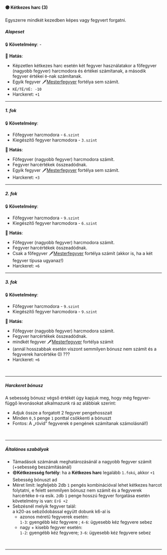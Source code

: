 #### 🟣 Kétkezes harc (3)

Egyszerre mindkét kezedben képes vagy fegyvert forgatni.

##### Alapeset

🔒 **Követelmény**: -

🌟 **Hatás**:
- Képzetlen kétkezes harc esetén két fegyver használatakor a főfegyver (nagyobb fegyver) harcmodora és értékei számítanak, a második fegyver értékei `0`-nak számítanak.
- Egyik fegyver 🗡️[Mesterfegyver](mesterfegyver.md) fortélya sem számít.
- `KÉ/TÉ/VÉ: -10`
- Harckeret: `+1`

---
##### 1. fok

🔒 **Követelmény**:
- Főfegyver harcmodora - `6.szint`
- Kiegészítő fegyver harcmodora - `3.szint`

🌟 **Hatás**:
  - Főfegyver (nagyobb fegyver) harcmodora számít.
  - Fegyver harcértékek összeadódnak.
  - Egyik fegyver 🗡️[Mesterfegyver](mesterfegyver.md) fortélya sem számít.
  - Harckeret: `+3`

---
##### 2. fok

🔒 **Követelmény**:
- Főfegyver harcmodora - `9.szint`
- Kiegészítő fegyver harcmodora - `6.szint`

🌟 **Hatás**:
- Főfegyver (nagyobb fegyver) harcmodora számít.
- Fegyver harcértékek összeadódnak.
- Csak a főfegyver 🗡️[Mesterfegyver](app://obsidian.md/mesterfegyver.md) fortélya számít (akkor is, ha a két fegyver típusa ugyanaz!)
- Harckeret: `+6`

---
##### 3. fok

🔒 **Követelmény**:
- Főfegyver harcmodora - `9.szint`
- Kiegészítő fegyver harcmodora - `9.szint`

🌟 **Hatás**:
  - Főfegyver (nagyobb fegyver) harcmodora számít.
  - Fegyver harcértékek összeadódnak.
  - mindkét fegyver 🗡️[Mesterfegyver](app://obsidian.md/mesterfegyver.md) fortélya számít
  - (annál hosszabbak esetén viszont semmilyen bónusz nem számít és a fegyverek harcértéke 0)   ???
  - Harckeret: `+6`

<br />

---
#####  Harckeret bónusz

A sebesség bónusz végső értékét úgy kapjuk meg, hogy még fegyver-függő levonásokat alkalmazunk rá az alábbiak szerint:

- Adjuk össze a forgatott 2 fegyver pengehosszait
-  Minden `0,5` penge `1` ponttal csökkenti a bónuszt
-  Fontos: A „rövid” fegyverek `0` pengének számítanak számolásnál!)

<br />

---
##### Általános szabályok

- Támadások számának meghatározásánál a nagyobb fegyver számít (+sebesség beszámításánál)
- 🟣**Kétkezesség fortély**: ha a **Kétkezes harc** legalább `1.fokú`, akkor `+1` Sebesség bónuszt ad
- Méret limit: legfeljebb 2db `1` pengés kombinációval lehet kétkezes harcot folytatni, e felett semmilyen bónusz nem számít és a fegyverek harcértéke `0`-ra esik.
`2`db `1` penge hosszú fegyver forgatása esetén követelmény is van: `Erő +2`
- Sebzésnél melyik fegyver talál:<br />a k20-as sebződobással együtt dobunk k6-al is
  - azonos méretű fegyverek esetén:<br />`1-3`: gyengébb kéz fegyvere ; `4-6`: ügyesebb kéz fegyvere sebez
  - nagy + kisebb fegyver esetén:<br />`1-2`: gyengébb kéz fegyvere; `3-6`: ügyesebb kéz fegyvere sebez

<br />

---
